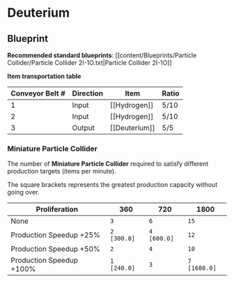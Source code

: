 # Deuterium

## Blueprint

**Recommended standard blueprints**: [[content/Blueprints/Particle Collider/Particle Collider 2I-1O.txt|Particle Collider 2I-1O]]

**Item transportation table**

| Conveyor Belt # | Direction | Item          | Ratio |
| --------------- | --------- | ------------- | ----- |
| 1               | Input     | [[Hydrogen]]  | 5/10  |
| 2               | Input     | [[Hydrogen]]  | 5/10  |
| 3               | Output    | [[Deuterium]] | 5/5   |

### Miniature Particle Collider

The number of **Miniature Particle Collider** required to satisfy different production targets (items per minute).

The square brackets represents the greatest production capacity without going over.

| Proliferation            | 360         | 720         | 1800         |
| ------------------------ | ----------- | ----------- | ------------ |
| None                     | `3`         | `6`         | `15`         |
| Production Speedup +25%  | `2 [300.0]` | `4 [600.0]` | `12`         |
| Production Speedup +50%  | `2`         | `4`         | `10`         |
| Production Speedup +100% | `1 [240.0]` | `3`         | `7 [1680.0]` |
